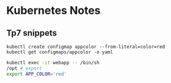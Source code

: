 # Kubernetes Notes

## Tp7 snippets
```
kubectl create configmap appcolor --from-literal=color=red
kubectl get configmaps/appcolor -o yaml
```

```sh
kubectl exec -it webapp -- /bin/sh
/opt # export
export APP_COLOR='red'
```
